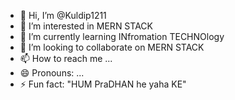 - 👋 Hi, I’m @Kuldip1211
- 👀 I’m interested in MERN STACK
- 🌱 I’m currently learning INfromation TECHNOlogy
- 💞️ I’m looking to collaborate on MERN STACK
- 📫 How to reach me ...
- 😄 Pronouns: ...
- ⚡ Fun fact: "HUM PraDHAN he yaha KE"

<!---
Kuldip1211/Kuldip1211 is a ✨ special ✨ repository because its `README.md` (this file) appears on your GitHub profile.
You can click the Preview link to take a look at your changes.
--->
